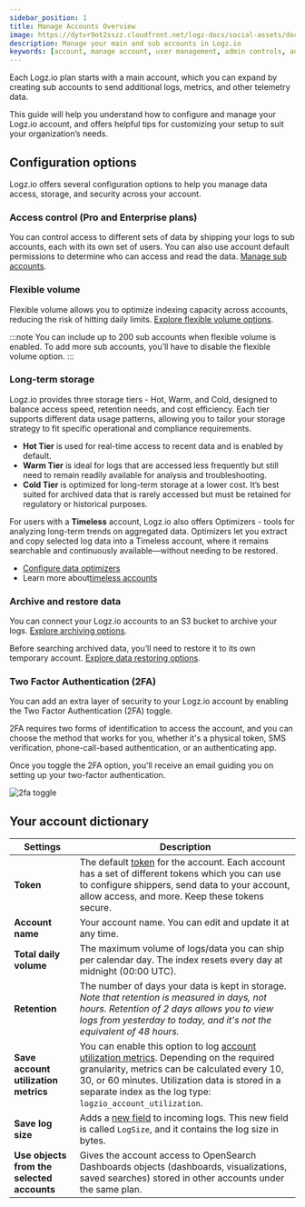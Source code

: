 ```yaml
---
sidebar_position: 1
title: Manage Accounts Overview
image: https://dytvr9ot2sszz.cloudfront.net/logz-docs/social-assets/docs-social.jpg
description: Manage your main and sub accounts in Logz.io
keywords: [account, manage account, user management, admin controls, admin, user permissions, permissions, access control]
---
```


Each Logz.io plan starts with a main account, which you can expand by creating sub accounts to send additional logs, metrics, and other telemetry data.

This guide will help you understand how to configure and manage your Logz.io account, and offers helpful tips for customizing your setup to suit your organization’s needs.



## Configuration options

Logz.io offers several configuration options to help you manage data access, storage, and security across your account.


### Access control (Pro and Enterprise plans)

You can control access to different sets of data by shipping your logs to sub accounts, each with its own set of users. You can also use account default permissions to determine who can access and read the data. [Manage sub accounts](https://docs.logz.io/docs/user-guide/admin/logzio-accounts/manage-the-main-account-and-sub-accounts/).

### Flexible volume

Flexible volume allows you to optimize indexing capacity across accounts, reducing the risk of hitting daily limits. [Explore flexible volume options](https://docs.logz.io/docs/user-guide/admin/logzio-accounts/flexible-volume/).


:::note
You can include up to 200 sub accounts when flexible volume is enabled. To add more sub accounts, you’ll have to disable the flexible volume option.
:::

### Long-term storage

Logz.io provides three storage tiers - Hot, Warm, and Cold, designed to balance access speed, retention needs, and cost efficiency. Each tier supports different data usage patterns, allowing you to tailor your storage strategy to fit specific operational and compliance requirements.

* **Hot Tier** is used for real-time access to recent data and is enabled by default.
* **Warm Tier** is ideal for logs that are accessed less frequently but still need to remain readily available for analysis and troubleshooting.
* **Cold Tier** is optimized for long-term storage at a lower cost. It’s best suited for archived data that is rarely accessed but must be retained for regulatory or historical purposes.

For users with a **Timeless** account, Logz.io also offers Optimizers - tools for analyzing long-term trends on aggregated data. Optimizers let you extract and copy selected log data into a Timeless account, where it remains searchable and continuously available—without needing to be restored.

* [Configure data optimizers](https://docs.logz.io/docs/user-guide/log-management/long-term-storage/configure-optimizers/) 
* Learn more about[timeless accounts](https://docs.logz.io/docs/user-guide/admin/logzio-accounts/manage-the-main-account-and-sub-accounts#timeless)

### Archive and restore data

You can connect your Logz.io accounts to an S3 bucket to archive your logs. [Explore archiving options](https://docs.logz.io/docs/user-guide/data-hub/archive-restore/archive-and-restore/).

Before searching archived data, you’ll need to restore it to its own temporary account. [Explore data restoring options](https://docs.logz.io/docs/user-guide/data-hub/archive-restore/restore-archived-logs/).

### Two Factor Authentication (2FA)

You can add an extra layer of security to your Logz.io account by enabling the Two Factor Authentication (2FA) toggle. 

2FA requires two forms of identification to access the account, and you can choose the method that works for you, whether it's a physical token, SMS verification, phone-call-based authentication, or an authenticating app.

Once you toggle the 2FA option, you'll receive an email guiding you on setting up your two-factor authentication.

![2fa toggle](https://dytvr9ot2sszz.cloudfront.net/logz-docs/accounts/2fa-toggle.png)


## Your account dictionary


| Settings | Description |
|---|---|
| **Token** | The default [token](https://docs.logz.io/docs/user-guide/admin/authentication-tokens/tokens/) for the account. Each account has a set of different tokens which you can use to configure shippers, send data to your account, allow access, and more. Keep these tokens secure. |
| **Account name** | Your account name. You can edit and update it at any time. |
| **Total daily volume** | The maximum volume of logs/data you can ship per calendar day. The index resets every day at midnight (00:00 UTC). |
| **Retention** | The number of days your data is kept in storage. _Note that retention is measured in days, not hours. Retention of 2 days allows you to view logs from yesterday to today, and it's not the equivalent of 48 hours._  |
| **Save account utilization metrics** | You can enable this option to log [account utilization metrics](/docs/user-guide/admin/account-volume-optimization/manage-account-usage/#what-are-account-utilization-metrics). Depending on the required granularity, metrics can be calculated every 10, 30, or 60 minutes. Utilization data is stored in a separate index as the log type: `logzio_account_utilization`. |
| **Save log size** | Adds a [new field](/docs/user-guide/admin/account-volume-optimization/manage-account-usage/#what-happens-when-i-save-log-size) to incoming logs. This new field is called `LogSize`, and it contains the log size in bytes. |
| **Use objects from the selected accounts** | Gives the account access to OpenSearch Dashboards objects (dashboards, visualizations, saved searches) stored in other accounts under the same plan. |

<!--
## Manage your accounts

Account admins have various options when it comes to managing the account. For further information, check out the following guides:

* [Manage your **Log Management** account](/docs/user-guide/admin/logzio-accounts/manage-the-main-account-and-sub-accounts#logs)
* [Manage your **Cloud SIEM** account](/docs/user-guide/admin/logzio-accounts/manage-the-main-account-and-sub-accounts#siem)
* [Manage your **Infrastructure Monitoring** (Metrics) account](/docs/user-guide/admin/logzio-accounts/manage-the-main-account-and-sub-accounts#metrics)
* [Manage your **Distributed Tracing** account](/docs/user-guide/admin/logzio-accounts/manage-the-main-account-and-sub-accounts#tracing)
* [Manage your **Timeless** account](/docs/user-guide/admin/logzio-accounts/manage-the-main-account-and-sub-accounts#timeless)

-->